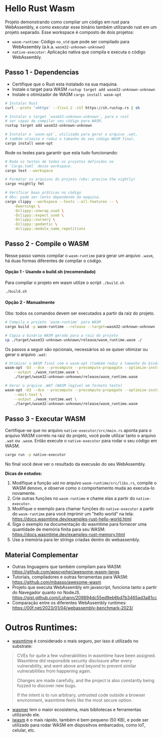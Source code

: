 # Hello Rust Wasm

Projeto demonstrando como compilar um código em rust para WebAssembly, e como executar esse binário também utilizando rust em um projeto separado. Esse workspace é composto de dois projetos:

- `wasm-runtime`: Código `no_std` que pode ser compilado para WebAssembly (a.k.a. `wasm32-unknown-unknown`)
- `native-executor`: Aplicação nativa que compila e executa o código WebAssembly.


## Passo 1 - Dependencias
- Certifique que o Rust esta instalado na sua maquina.
- Instale o target para WASM `rustup target add wasm32-unknown-unknown`
- Instale o otimizador de WASM `cargo install wasm-opt`
```sh
# Instalar Rust
curl --proto '=https' --tlsv1.2 -sSf https://sh.rustup.rs | sh

# Instalar o target `wasm32-unknown-unknown`, para o rust
# ser capaz de compilar seu código para WASM.
rustup target add wasm32-unknown-unknown

# Instalar o `wasm-opt`, utilizado para gerar o arquivo .wat,
# também otimiza e reduz o tamanho do seu código WASM final.
cargo install wasm-opt
```

Rode os testes para garantir que esta tudo funcionando:
```sh
# Roda os testes de todos os projetos definidos no
# `Cargo.toml` desse workspace.
cargo test --workspace

# Formatar os arquivos do projeto (obs: precisa the nightly)
cargo +nightly fmt

# Verificar boas práticas no código
# Obs: pode ser lento dependendo da maquina.
cargo clippy --workspace --tests --all-features -- \
    -Dwarnings \
    -Dclippy::unwrap_used \
    -Dclippy::expect_used \
    -Dclippy::nursery \
    -Dclippy::pedantic \
    -Aclippy::module_name_repetitions
```

## Passo 2 - Compile o WASM
Nesse passo vamos compilar o `wasm-runtime` para gerar um arquivo `.wasm`, há duas formas diferentes de compilar o código.

#### Opção 1 - Usando o build.sh (recomendado)
Para compilar o projeto em wasm utilize o script `./build.sh`
```sh
./build.sh
```

#### Opção 2 - Manualmente
Obs: todos os comandos devem ser executados a partir da raiz do projeto.
```sh
# Compila o projeto `wasm-runtime` para WASM
cargo build -p wasm-runtime --release --target=wasm32-unknown-unknown

# Copia o binário WASM gerado para a raiz do projeto
cp ./target/wasm32-unknown-unknown/release/wasm_runtime.wasm ./
```

Os passos a seguir são opcionais, necessários só se quiser otimizar ou gerar o arquivo `.wat`:
```sh
# Otimizar o WASM final com o wasm-opt (também reduz o tamanho do binário)
wasm-opt -O3 --dce --precompute --precompute-propagate --optimize-instructions --optimize-casts --strip --strip-debug \
    --output ./wasm_runtime.wasm \
    ./target/wasm32-unknown-unknown/release/wasm_runtime.wasm

# Gerar o arquivo .WAT (WASM legível em formato texto)
wasm-opt -O3 --dce --precompute --precompute-propagate --optimize-instructions --optimize-casts --strip --strip-debug \
    --emit-text \
    --output ./wasm_runtime.wat \
    ./target/wasm32-unknown-unknown/release/wasm_runtime.wasm
```

## Passo 3 - Executar WASM
Certifique-se que no arquivo `native-executor/src/main.rs` aponta para o arquivo WASM correto na raiz do projeto, você pode utilizar tanto o arquivo `.wat` ou `.wasm`. Então execute o `native-executor` para rodar o seu código em WASM.
```sh
cargo run -p native-executor
```
No final você deve ver o resultado da execusão do seu WebAssembly.

<!-- Para quem esta se perguntando o que da para fazer em WebAssembly, um exemplo é *Ray Tracing* no navegador:
* https://github.com/rustwasm/wasm-bindgen/tree/main/examples/raytrace-parallel
* Exemplo onlinehttps://wasm-bindgen.netlify.app/exbuild/raytrace-parallel/ -->

**Dicas de estudos:**
1. Modifique a função `add` no arquivo `wasm-runtime/src/libs.rs`, compile o WASM denovo, e observe como o comportamento muda ao executa-lo novamente.
2. Crie outras funções no `wasm-runtime` e chame elas a partir do `native-executor`.
3. Modifique o exemplo para chamar funções do `native-executor` a partir do `wasm-runtime` para você imprimir um "hello world" na tela: https://docs.wasmtime.dev/examples-rust-hello-world.html
4. Siga o exemplo na documentação do wasmtime para fornecer uma quantidade de memória finita para seu WASM: https://docs.wasmtime.dev/examples-rust-memory.html
5. Use a memória para ler strings criadas dentro do webassembly.

## Material Complementar
- Outras linguagens que também compilam para WASM: https://github.com/appcypher/awesome-wasm-langs
- Tutoriais, compiladores e outras ferramentas para WASM: https://github.com/mbasso/awesome-wasm
- Projeto que executa WebAssembly em javascript, funciona tanto a partir do Navegador quanto no NodeJS. https://gist.github.com/Lohann/209894dc55ed9eb6bd7b3465ad3a81cc
- Comparação entre os diferentes WebAssembly runtimes: https://00f.net/2023/01/04/webassembly-benchmark-2023/

# Outros Runtimes:
- [wasmtime](https://github.com/bytecodealliance/wasmtime) é considerado o mais seguro, por isso é utilizado no substrate:
> CVEs for quite a few vulnerabilities in wasmtime have been assigned. Wasmtime did responsible security disclosure after every vulnerability, and went above and beyond to prevent similar vulnerabilities from happening again.
>
> Changes are made carefully, and the project is also constantly being fuzzed to discover new bugs.
>
> If the intent is to run arbitrary, untrusted code outside a browser environment, wasmtime feels like the most secure option.
- [wasmer](https://github.com/wasmerio/wasmer) tem o maior ecosistema, mais bibliotecas e ferramentas utilizando ele.
- [iwasm](https://github.com/bytecodealliance/wasm-micro-runtime/tree/main/product-mini) é o mais rápido, também é bem pequeno (50 KB), e pode ser utilizado para rodar WASM em dispositvos embarcados, como IoT, celular, etc.
